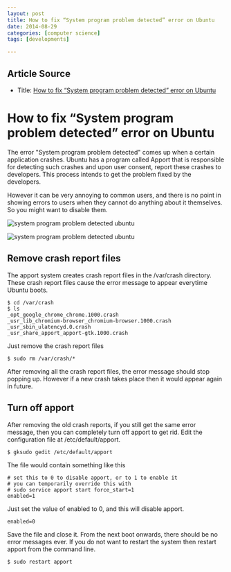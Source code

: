 ```yaml
---
layout: post
title: How to fix “System program problem detected” error on Ubuntu
date: 2014-08-29
categories: [computer science]
tags: [developments]

---
```



## Article Source

* Title: [How to fix “System program problem detected” error on Ubuntu](http://www.binarytides.com/ubuntu-fix-system-program-problem-error/)


How to fix “System program problem detected” error on Ubuntu
==========

The error "System program problem detected" comes up when a certain
application crashes. Ubuntu has a program called Apport that is
responsible for detecting such crashes and upon user consent, report
these crashes to developers. This process intends to get the problem
fixed by the developers.


However it can be very annoying to common users, and there is no point
in showing errors to users when they cannot do anything about it
themselves. So you might want to disable them.

![system program problem detected
ubuntu](http://www.binarytides.com/blog/wp-content/plugins/jquery-image-lazy-loading/images/grey.gif)

![system program problem detected
ubuntu](http://www.binarytides.com/blog/wp-content/uploads/2014/04/system-program-problem-detected.png)

## Remove crash report files

The apport system creates crash report files in the /var/crash
directory. These crash report files cause the error message to appear
everytime Ubuntu boots.

``` 
$ cd /var/crash
$ ls
_opt_google_chrome_chrome.1000.crash
_usr_lib_chromium-browser_chromium-browser.1000.crash
_usr_sbin_ulatencyd.0.crash
_usr_share_apport_apport-gtk.1000.crash
```

Just remove the crash report files

``` 
$ sudo rm /var/crash/*
```

After removing all the crash report files, the error message should stop
popping up. However if a new crash takes place then it would appear
again in future.

## Turn off apport

After removing the old crash reports, if you still get the same error
message, then you can completely turn off apport to get rid. Edit the
configuration file at /etc/default/apport.

``` 
$ gksudo gedit /etc/default/apport
```

The file would contain something like this

``` 
# set this to 0 to disable apport, or to 1 to enable it
# you can temporarily override this with
# sudo service apport start force_start=1
enabled=1
```

Just set the value of enabled to 0, and this will disable apport.

``` 
enabled=0
```

Save the file and close it. From the next boot onwards, there should be
no error messages ever. If you do not want to restart the system then
restart apport from the command line.

``` 
$ sudo restart apport
```
